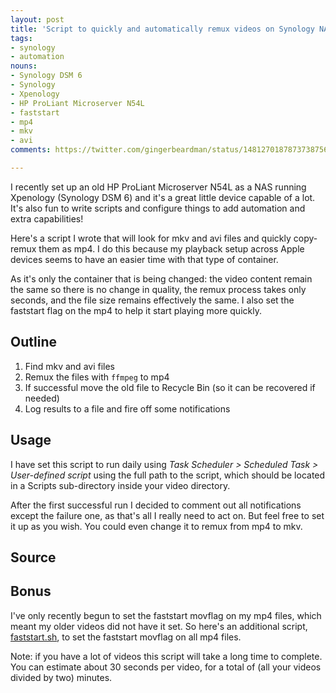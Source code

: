 ```yaml
---
layout: post
title: 'Script to quickly and automatically remux videos on Synology NAS'
tags:
- synology
- automation
nouns:
- Synology DSM 6
- Synology
- Xpenology
- HP ProLiant Microserver N54L
- faststart
- mp4
- mkv
- avi
comments: https://twitter.com/gingerbeardman/status/1481270187873738756

---
```


I recently set up an old HP ProLiant Microserver N54L as a NAS running Xpenology (Synology DSM 6) and it's a great little device capable of a lot. It's also fun to write scripts and configure things to add automation and extra capabilities!

Here's a script I wrote that will look for mkv and avi files and quickly copy-remux them as mp4. I do this because my playback setup across Apple devices seems to have an easier time with that type of container.

As it's only the container that is being changed: the video content remain the same so there is no change in quality, the remux process takes only seconds, and the file size remains effectively the same. I also set the faststart flag on the mp4 to help it start playing more quickly.

## Outline

1. Find mkv and avi files
2. Remux the files with `ffmpeg` to mp4
3. If successful move the old file to Recycle Bin (so it can be recovered if needed)
4. Log results to a file and fire off some notifications

## Usage

I have set this script to run daily using *Task Scheduler > Scheduled Task > User-defined script* using the full path to the script, which should be located in a Scripts sub-directory inside your video directory.

After the first successful run I decided to comment out all notifications except the failure one, as that's all I really need to act on. But feel free to set it up as you wish. You could even change it to remux from mp4 to mkv.

## Source

<script src="https://gist.github.com/gingerbeardman/508fccef1827e717d6100b2ac6dcfc37.js"></script>

## Bonus

I've only recently begun to set the faststart movflag on my mp4 files, which meant my older videos did not have it set. So here's an additional script, [faststart.sh](https://gist.github.com/gingerbeardman/59413f3b9d06e0d7a8ccbf3119e7dbdf), to set the faststart movflag on all mp4 files.

Note: if you have a lot of videos this script will take a long time to complete. You can estimate about 30 seconds per video, for a total of (all your videos divided by two) minutes.